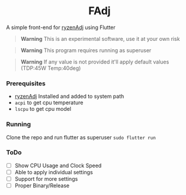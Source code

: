 <h1 style="text-align : center"> FAdj </h1>

A simple front-end for [ryzenAdj](https://github.com/FlyGoat/RyzenAdj) using Flutter

> **Warning** This is an experimental software, use it at your own risk

> **Warning** This program requires running as superuser

> **Warning** If any value is not provided it'll apply default values (TDP:45W Temp:40deg)


### Prerequisites

- [ryzenAdj](https://github.com/FlyGoat/RyzenAdj) Installed and added to system path
- ```acpi``` to get cpu temperature
- ```lscpu``` to get cpu model

### Running
Clone the repo and run flutter as superuser ```sudo flutter run```

### ToDo

- [ ] Show CPU Usage and Clock Speed
- [ ] Able to apply individual settings
- [ ] Support for more settings
- [ ] Proper Binary/Release 
